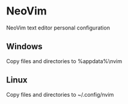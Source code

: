# NeoVim

NeoVim text editor personal configuration

## Windows

Copy files and directories to %appdata%\nvim

## Linux

Copy files and directories to ~/.config/nvim
